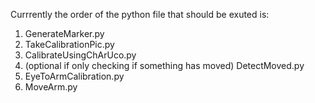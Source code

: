 Currrently the order of the python file that should be exuted is:
1. GenerateMarker.py
2. TakeCalibrationPic.py
3. CalibrateUsingChArUco.py
4. (optional if only checking if something has moved) DetectMoved.py
5. EyeToArmCalibration.py
6. MoveArm.py
